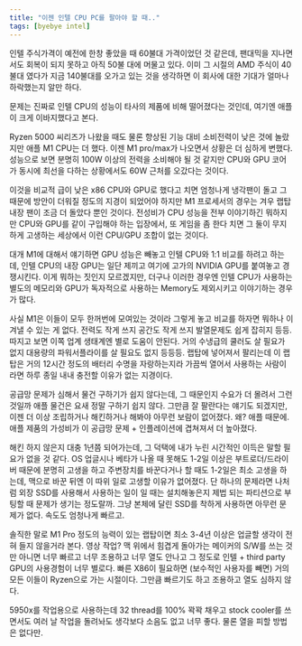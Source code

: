 ```yaml
---
title: "이젠 인텔 CPU PC를 팔아야 할 때.."
tags: [byebye intel]
---
```


인텔 주식가격이 예전에 한창 좋았을 때 60불대 가격이었던 것 같은데, 팬대믹을 지나면서도 회복이 되지 못하고 아직 50불 대에 머물고 있다. 이미 그 시절의 AMD 주식이 40불대 였다가 지금 140불대를 오가고 있는 것을 생각하면 이 회사에 대한 기대가 얼마나 하락했는지 알만 하다.

문제는 진짜로 인텔 CPU의 성능이 타사의 제품에 비해 떨어졌다는 것인데, 여기엔 애플이 크게 이바지했다고 본다.

Ryzen 5000 씨리즈가 나왔을 때도 물론 향상된 기능 대비 소비전력이 낮은 것에 놀랐지만 애플 M1 CPU는 더 했다. 이젠 M1 pro/max가 나오면서 상황은 더 심하게 변했다. 성능으로 보면 분명히 100W 이상의 전력을 소비해야 될 것 같지만 CPU와 GPU 코어가 동시에 최선을 다하는 상황에서도 60W 근처를 오갔다는 것이다.

이것을 비교적 급이 낮은 x86 CPU와 GPU로 했다고 치면 엄청나게 냉각팬이 돌고 그 때문에 방안이 더워질 정도의 지경이 되었어야 하지만 M1 프로세서의 경우는 겨우 랩탑 내장 팬이 조금 더 돌았다 뿐인 것이다. 전성비가 CPU 성능을 전부 이야기하긴 뭐하지만 CPU와 GPU를 같이 구입해야 하는 입장에서, 또 게임을 좀 한다 치면 그 둘이 무지하게 고생하는 세상에서 이런 CPU/GPU 조합이 없는 것이다.

대개 M1에 대해서 얘기하면 GPU 성능은 빼놓고 인텔 CPU와 1:1 비교를 하려고 하는데, 인텔 CPU의 내장 GPU는 일단 제끼고 여기에 고가의 NVIDIA GPU를 붙여놓고 경쟁시킨다. 이게 뭐하는 짓인지 모르겠지만, 더구나 이러한 경우엔 인텔 CPU가 사용하는 별도의 메모리와 GPU가 독자적으로 사용하는 Memory도 제외시키고 이야기하는 경우가 많다.

사실 M1은 이들이 모두 한꺼번에 모여있는 것이라 그렇게 놓고 비교를 하자면 뭐하나 이겨낼 수 있는 게 없다. 전력도 작게 쓰지 공간도 작게 쓰지 발열문제도 쉽게 잡히지 등등. 따지고 보면 이쪽 업계 생태계엔 별로 도움이 안된다. 거의 수냉급의 쿨러도 살 필요가 없지 대용량의 파워서플라이를 살 필요도 없지 등등등. 랩탑에 넣어져서 팔리는데 이 랩탑은 거의 12시간 정도의 배터리 수명을 자랑하는지라 가끔씩 열어서 사용하는 사람이라면 하루 종일 내내 충전할 이유가 없는 지경이다.

공급망 문제가 심해서 물건 구하기가 쉽지 않다는데, 그 때문인지 수요가 더 몰려서 그런 것일까 애플 물건은 요새 정말 구하기 쉽지 않다. 그만큼 잘 팔란다는 얘기도 되겠지만, 이젠 더 이상 조립하거나 해킨하거나 해봐야 아무런 보람이 없어졌다. 왜? 애플 때문에. 애플 제품의 가성비가 이 공급망 문제 + 인플레이션에 겹쳐져서 더 높아졌다. 

해킨 하지 않은지 대충 1년쯤 되어가는데, 그 덕택에 내가 누린 시간적인 이득은 말할 필요가 없을 것 같다. OS 업글시나 베타가 나올 때 못해도 1-2일 이상은 부트로더/드라이버 때문에 분명히 고생을 하고 주변장치를 바꾼다거나 할 때도 1-2일은 최소 고생을 하는데, 맥으로 바꾼 뒤엔 이 따위 일로 고생할 이유가 없어졌다. 단 하나의 문제라면 나처럼 외장 SSD를 사용해서 사용하는 일이 일 때는 설치해놓은지 제법 되는 파티션으로 부팅할 때 문제가 생기는 정도랄까. 그냥 본체에 달린 SSD를 착하게 사용하면 아무런 문제가 없다. 속도도 엄청나게 빠르고.

솔직한 말로 M1 Pro 정도의 능력이 있는 랩탑이면 최소 3-4년 이상은 업글할 생각이 전혀 들지 않을거라 본다. 영상 작업? 맥 위에서 힘겹게 돌아가는 메이커의 S/W를 쓰는 것만 아니면 너무 빠르고 너무 조용하고 너무 열도 안나고 그 정도로 인텔 + third party GPU의 사용경험이 너무 별로다. 빠른 X86이 필요하면 (보수적인 사용자를 빼면) 거의 모든 이들이 Ryzen으로 가는 시절이다. 그만큼 빠르기도 하고 조용하고 열도 심하지 않다.

5950x를 작업용으로 사용하는데 32 thread를 100% 꽉꽉 채우고 stock cooler를 쓰면서도 여러 날 작업을 돌려놔도 생각보다 소음도 없고 너무 좋다. 물론 열을 피할 방법은 없다만.
